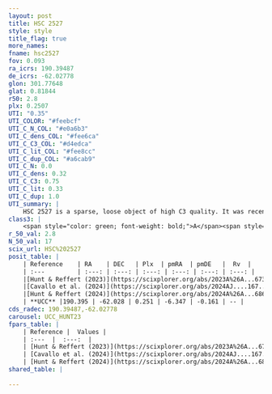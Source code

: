 ```yaml
---
layout: post
title: HSC 2527
style: style
title_flag: true
more_names: 
fname: hsc2527
fov: 0.093
ra_icrs: 190.39487
de_icrs: -62.02778
glon: 301.77648
glat: 0.81844
r50: 2.8
plx: 0.2507
UTI: "0.35"
UTI_COLOR: "#feebcf"
UTI_C_N_COL: "#e0a6b3"
UTI_C_dens_COL: "#fee6ca"
UTI_C_C3_COL: "#d4edca"
UTI_C_lit_COL: "#fee8cc"
UTI_C_dup_COL: "#a6cab9"
UTI_C_N: 0.0
UTI_C_dens: 0.32
UTI_C_C3: 0.75
UTI_C_lit: 0.33
UTI_C_dup: 1.0
UTI_summary: |
    HSC 2527 is a sparse, loose object of high C3 quality. It was recently reported in the literature.<br><br><span style="color: #99180f; font-weight: bold;">Warning: </span>contains less than 25 stars with <i>P>0.5</i> estimated.
class3: |
    <span style="color: green; font-weight: bold;">A</span><span style="color: #FFC300; font-weight: bold;">B</span>
r_50_val: 2.8
N_50_val: 17
scix_url: HSC%202527
posit_table: |
    | Reference    | RA    | DEC   | Plx  | pmRA  | pmDE   |  Rv  |
    | :---         | :---: | :---: | :---: | :---: | :---: | :---: |
    |[Hunt & Reffert (2023)](https://scixplorer.org/abs/2023A%26A...673A.114H) | 190.403 | -62.044 | 0.243 | -6.436 | -0.113 | -- |
    |[Cavallo et al. (2024)](https://scixplorer.org/abs/2024AJ....167...12C) | 190.512 | -61.93 | 0.245 | -- | -- | -- |
    |[Hunt & Reffert (2024)](https://scixplorer.org/abs/2024A%26A...686A..42H) | 190.403 | -62.044 | 0.243 | -6.436 | -0.113 | -- |
    | **UCC** |190.395 | -62.028 | 0.251 | -6.347 | -0.161 | -- | 
cds_radec: 190.39487,-62.02778
carousel: UCC_HUNT23
fpars_table: |
    | Reference |  Values |
    | :---  |  :---:  |
    | [Hunt & Reffert (2023)](https://scixplorer.org/abs/2023A%26A...673A.114H) | `AV50=5.018, diffAV50=2.901, MOD50=12.931, logAge50=7.275` |
    | [Cavallo et al. (2024)](https://scixplorer.org/abs/2024AJ....167...12C) | `AV50=4.64, dMod50=12.83, logAge50=7.12, [Fe/H]50=0.35` |
    | [Hunt & Reffert (2024)](https://scixplorer.org/abs/2024A%26A...686A..42H) | `MassJ=319.801` |
shared_table: |
    
---
```

